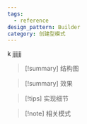 ```yaml
---
tags:
  - reference
design_pattern: Builder
category: 创建型模式
---
```

k
jjjjjj

> [!summary] 结构图

> [!summary] 效果

> [!tips] 实现细节

> [!note] 相关模式
